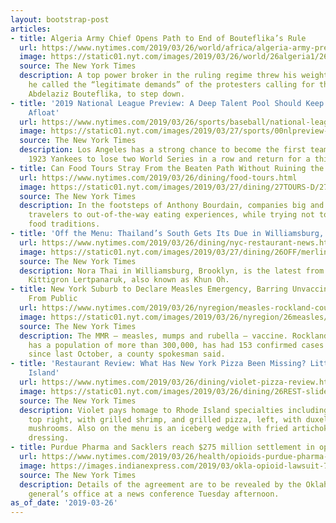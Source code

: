 ```yaml
---
layout: bootstrap-post
articles:
- title: Algeria Army Chief Opens Path to End of Bouteflika’s Rule
  url: https://www.nytimes.com/2019/03/26/world/africa/algeria-army-president-bouteflika.html
  image: https://static01.nyt.com/images/2019/03/26/world/26algeria1/26algeria1-facebookJumbo.jpg
  source: The New York Times
  description: A top power broker in the ruling regime threw his weight behind what
    he called the “legitimate demands” of the protesters calling for the ailing president,
    Abdelaziz Bouteflika, to step down.
- title: '2019 National League Preview: A Deep Talent Pool Should Keep the Dodgers
    Afloat'
  url: https://www.nytimes.com/2019/03/26/sports/baseball/national-league-preview.html
  image: https://static01.nyt.com/images/2019/03/27/sports/00nlpreview-dodgers/00nlpreview-dodgers-facebookJumbo.jpg
  source: The New York Times
  description: Los Angeles has a strong chance to become the first team since the
    1923 Yankees to lose two World Series in a row and return for a third try.
- title: Can Food Tours Stray From the Beaten Path Without Ruining the Experience?
  url: https://www.nytimes.com/2019/03/26/dining/food-tours.html
  image: https://static01.nyt.com/images/2019/03/27/dining/27TOURS-D/27TOURS-D-facebookJumbo.jpg
  source: The New York Times
  description: In the footsteps of Anthony Bourdain, companies big and small are steering
    travelers to out-of-the-way eating experiences, while trying not to trample on
    food traditions.
- title: 'Off the Menu: Thailand’s South Gets Its Due in Williamsburg, Brooklyn'
  url: https://www.nytimes.com/2019/03/26/dining/nyc-restaurant-news.html
  image: https://static01.nyt.com/images/2019/03/27/dining/26OFF/merlin_152468346_afe82511-4dd1-4bf8-86a9-e4440c96ffa7-facebookJumbo.jpg
  source: The New York Times
  description: Nora Thai in Williamsburg, Brooklyn, is the latest from the restaurateur
    Kittigron Lertpanaruk, also known as Khun Oh.
- title: New York Suburb to Declare Measles Emergency, Barring Unvaccinated Children
    From Public
  url: https://www.nytimes.com/2019/03/26/nyregion/measles-rockland-county.html
  image: https://static01.nyt.com/images/2019/03/26/nyregion/26measles/26measles-facebookJumbo.jpg
  source: The New York Times
  description: The MMR — measles, mumps and rubella — vaccine. Rockland County, which
    has a population of more than 300,000, has had 153 confirmed cases of measles
    since last October, a county spokesman said.
- title: 'Restaurant Review: What Has New York Pizza Been Missing? Little Old Rhode
    Island'
  url: https://www.nytimes.com/2019/03/26/dining/violet-pizza-review.html
  image: https://static01.nyt.com/images/2019/03/26/dining/26REST-slide-L9E0/26REST-slide-L9E0-facebookJumbo.jpg
  source: The New York Times
  description: Violet pays homage to Rhode Island specialties including johnnycakes,
    top right, with grilled shrimp, and grilled pizza, left, with duxelles and pickled
    mushrooms. Also on the menu is an iceberg wedge with fried artichokes and ranch
    dressing.
- title: Purdue Pharma and Sacklers reach $275 million settlement in opioid lawsuit
  url: https://www.nytimes.com/2019/03/26/health/opioids-purdue-pharma-oklahoma.html?smid=nytcore-ios-share
  image: https://images.indianexpress.com/2019/03/okla-opioid-lawsuit-759.jpg?w=759
  source: The New York Times
  description: Details of the agreement are to be revealed by the Oklahoma attorney
    general’s office at a news conference Tuesday afternoon.
as_of_date: '2019-03-26'
---
```


